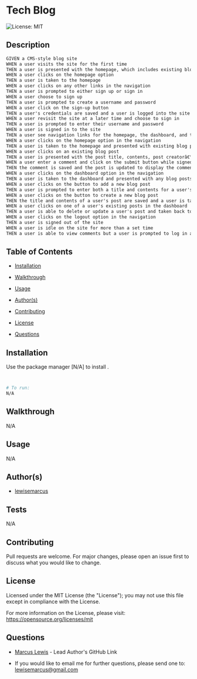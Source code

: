 #  Tech Blog

  ![License: MIT ](https://img.shields.io/badge/License-MIT-informational)

  ## Description

  ```md
GIVEN a CMS-style blog site
WHEN a user visits the site for the first time
THEN a user is presented with the homepage, which includes existing blog posts if any have been posted; navigation links for the homepage and the dashboard; and the option to log in
WHEN a user clicks on the homepage option
THEN a user is taken to the homepage
WHEN a user clicks on any other links in the navigation
THEN a user is prompted to either sign up or sign in
WHEN a user choose to sign up
THEN a user is prompted to create a username and password
WHEN a user click on the sign-up button
THEN a user's credentials are saved and a user is logged into the site
WHEN a user revisit the site at a later time and choose to sign in
THEN a user is prompted to enter their username and password
WHEN a user is signed in to the site
THEN a user see navigation links for the homepage, the dashboard, and the option to log out
WHEN a user clicks on the homepage option in the navigation
THEN a user is taken to the homepage and presented with existing blog posts that include the post title and the date created
WHEN a user clicks on an existing blog post
THEN a user is presented with the post title, contents, post creatorâ€™s username, and date created for that post and have the option to leave a comment
WHEN a user enter a comment and click on the submit button while signed in
THEN the comment is saved and the post is updated to display the comment, the comment creatorâ€™s username, and the date created
WHEN a user clicks on the dashboard option in the navigation
THEN a user is taken to the dashboard and presented with any blog posts a user has already created and the option to add a new blog post
WHEN a user clicks on the button to add a new blog post
THEN a user is prompted to enter both a title and contents for a user's blog post
WHEN a user clicks on the button to create a new blog post
THEN the title and contents of a user's post are saved and a user is taken back to an updated dashboard with a user's new blog post
WHEN a user clicks on one of a user's existing posts in the dashboard
THEN a user is able to delete or update a user's post and taken back to an updated dashboard
WHEN a user clicks on the logout option in the navigation
THEN a user is signed out of the site
WHEN a user is idle on the site for more than a set time
THEN a user is able to view comments but a user is prompted to log in again before a user can add, update, or delete comments
```

  ## Table of Contents

  - [Installation](#installation)

  - [Walkthrough](#walkthrough)

  - [Usage](#usage)

  - [Author(s)](#authors)

  - [Contributing](#contributing)

  - [License](#license)

  - [Questions](#questions)

  ## Installation

  Use the package manager [N/A] to install .
```bash


# To run:
N/A

```

  ## Walkthrough

  N/A
  ## Usage
  
N/A

  ## Author(s)

  - [lewisemarcus](https://github.com/lewisemarcus)


  
## Tests
  
N/A

  ## Contributing
 
  Pull requests are welcome. For major changes, please open an issue first to discuss what you would like to change.

  
## License

  Licensed under the MIT License (the "License"); you may not use this file except in compliance with the License.

  For more information on the License, please visit:  https://opensource.org/licenses/mit

  ## Questions
  
- [Marcus Lewis](https://github.com/lewisemarcus) - Lead Author's GitHub Link
  
- If you would like to email me for further questions, please send one to: <lewisemarcus@gmail.com>
